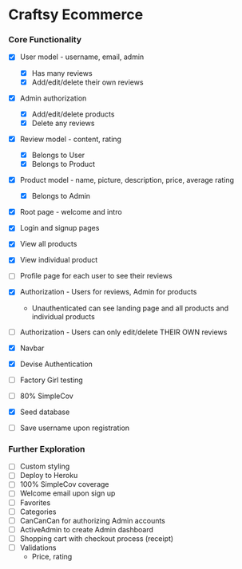 # Craftsy Ecommerce

### Core Functionality
- [x] User model - username, email, admin
  - [x] Has many reviews
  - [x] Add/edit/delete their own reviews
- [x] Admin authorization
  - [x] Add/edit/delete products
  - [x] Delete any reviews
- [x] Review model - content, rating
  - [x] Belongs to User
  - [x] Belongs to Product
- [x] Product model - name, picture, description, price, average rating
  - [x] Belongs to Admin
- [x] Root page - welcome and intro
- [x] Login and signup pages
- [x] View all products
- [x] View individual product
- [ ] Profile page for each user to see their reviews
- [x] Authorization - Users for reviews, Admin for products
  * Unauthenticated can see landing page and all products and individual products
- [ ] Authorization - Users can only edit/delete THEIR OWN reviews
- [x] Navbar
- [x] Devise Authentication
- [ ] Factory Girl testing
- [ ] 80% SimpleCov
- [x] Seed database
- [ ] Save username upon registration


### Further Exploration
- [ ] Custom styling
- [ ] Deploy to Heroku
- [ ] 100% SimpleCov coverage
- [ ] Welcome email upon sign up
- [ ] Favorites
- [ ] Categories
- [ ] CanCanCan for authorizing Admin accounts
- [ ] ActiveAdmin to create Admin dashboard
- [ ] Shopping cart with checkout process (receipt)
- [ ] Validations
  * Price, rating
